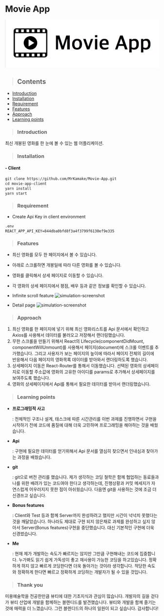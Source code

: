 # Movie App

![main-logo](main-logo.png)

> ## Contents

- [Introduction](#Introduction)
- [Installation](#Installation)
- [Requirement](#Requirement)
- [Features](#Features)
- [Approach](#Approach)
- [Learning points](#Learning-points)

> ### Introduction

최신 개봉된 영화를 한 눈에 볼 수 있는 웹 어플리케이션.

> ### Installation

#### - Client

```
git clone https://github.com/MrKamake/Movie-App.git
cd movie-app-client
yarn install
yarn start
```

> ### Requirement

- Create Api Key in client environment

```
.env
REACT_APP_API_KEY=844dba0bfd8f3a4f3799f6130ef9e335
```
 
> ### Features

- 최신 영화를 모두 한 페이지에서 볼 수 있습니다.
- 아래로 스크롤하면 개봉일에 따라 다른 영화를 볼 수 있습니다.
- 영화를 클릭해서 상세 페이지로 이동할 수 있습니다.
- 각 영화의 상세 페이지에서 평점, 배우 등과 같은 정보를 확인할 수 있습니다.

- Infinite scroll feature
  ![simulation-screenshot](<movie-app-simulation(infinite-scroll).gif>)

- Detail page
  ![simulation-screenshot](<movie-app-simulation(detail-page).gif>)

> ### Approach

1. 최신 영화를 한 페이지에 넣기 위해 최신 영화리스트를 Api 문서에서 확인하고 Axios를 사용해서 데이터를 불러오고 저장해서 랜더링했습니다.
2. 무한 스크롤을 만들기 위해서 React의 Lifecycle(componentDidMount, componentWillUnmount)를 사용해서 페이지(document)에 스크롤 이벤트를 추가했습니다. 그리고 사용자가 보는 페이지의 높이에 따라서 페이지 전체의 길이에 반응해서 다음 페이지의 영화목록 데이터를 받아와서 랜더링하도록 했습니다.
3. 상세페이지 이동은 React-Router를 통해서 이동했습니다. 선택된 영화의 상세페이지로 이동할 주소값에 영화의 고유한 아이디를 params로 추가해서 상세페이지를 보여주도록 했습니다.
4. 영화의 상세페이지에서 Api를 통해서 필요한 데이터를 받아서 랜더링했습니다.

> ### Learning points

- **프로그래밍적 사고**

  : 전체적인 구조나 설계, 태스크에 따른 시간관리를 이번 과제를 진행하면서 구현을 시작하기 전에 코드에 품질에 대해 더욱 고민하며 프로그래밍을 해야하는 것을 배웠습니다.

- **Api**

  : 구현에 필요한 데이터를 얻기위해서 Api 문서를 열심히 찾으면서 인내심과 찾아가는 과정을 배웠습니다.

- **git**

  : git으로 버전 관리를 했습니다. 제가 생각하는 코딩 철학은 함께 협업하는 동료들과 나를 위한 배려가 있는 코드여야 한다고 생각하는데, 진행상황과 커밋 메세지가 자연스럽게 어우러지지 못한 점이 아쉬웠습니다. 다음엔 git을 사용하는 것에 조금 더 신경쓰고 싶습니다.

- **Bonus features**

  : Client와 Test 등과 함께 Server까지 완성하려고 했지만 시간이 넉넉치 못했다는 것을 깨달았습니다. 하나라도 제대로 구현 되지 않은채로 과제를 완성하고 싶지 않아서 Server(Bonus features)구현을 중단했습니다. 대신 기본적인 구현에 더욱 신경썼습니다.

- **Me**

  : 현재 제가 개발하는 속도가 빠르지는 않지만 그만큼 구현해내는 코드에 집중합니다. 누가봐도 읽기 쉽게 가독성이 좋고 재사용이 가능한 코딩을 하고있습니다. 정확하게 하지 않고 빠르게 코딩한다면 더욱 돌아가는 것이라 생각합니다. 적당한 속도와 정확하게 한다면 빠르고 정확하게 코딩하는 개발자가 될 수 있을 것입니다.

> ### Thank you

미용예술학을 전공한만큼 뷰티에 대한 기초지식과 관심이 많습니다. 개발자의 길을 걷다가 뷰티 산업에 개발을 함께하는 블렌디드를 발견했습니다. 뷰티와 개발을 함께 즐기는 것에 매력을 더 느꼈습니다. 그런 블렌디드의 하나의 일원이 되고 싶습니다. 감사합니다!
